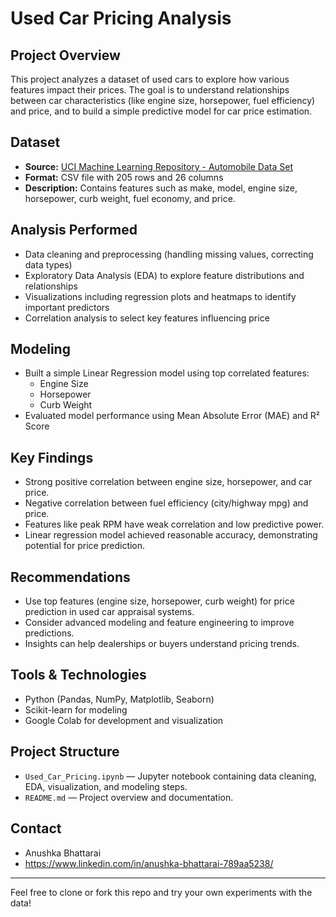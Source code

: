 # Used Car Pricing Analysis

## Project Overview
This project analyzes a dataset of used cars to explore how various features impact their prices. The goal is to understand relationships between car characteristics (like engine size, horsepower, fuel efficiency) and price, and to build a simple predictive model for car price estimation.

## Dataset
- **Source:** [UCI Machine Learning Repository - Automobile Data Set](https://archive.ics.uci.edu/ml/datasets/automobile)
- **Format:** CSV file with 205 rows and 26 columns
- **Description:** Contains features such as make, model, engine size, horsepower, curb weight, fuel economy, and price.

## Analysis Performed
- Data cleaning and preprocessing (handling missing values, correcting data types)
- Exploratory Data Analysis (EDA) to explore feature distributions and relationships
- Visualizations including regression plots and heatmaps to identify important predictors
- Correlation analysis to select key features influencing price

## Modeling
- Built a simple Linear Regression model using top correlated features:
  - Engine Size
  - Horsepower
  - Curb Weight
- Evaluated model performance using Mean Absolute Error (MAE) and R² Score

## Key Findings
- Strong positive correlation between engine size, horsepower, and car price.
- Negative correlation between fuel efficiency (city/highway mpg) and price.
- Features like peak RPM have weak correlation and low predictive power.
- Linear regression model achieved reasonable accuracy, demonstrating potential for price prediction.

## Recommendations
- Use top features (engine size, horsepower, curb weight) for price prediction in used car appraisal systems.
- Consider advanced modeling and feature engineering to improve predictions.
- Insights can help dealerships or buyers understand pricing trends.

## Tools & Technologies
- Python (Pandas, NumPy, Matplotlib, Seaborn)
- Scikit-learn for modeling
- Google Colab for development and visualization

## Project Structure
- `Used_Car_Pricing.ipynb` — Jupyter notebook containing data cleaning, EDA, visualization, and modeling steps.
- `README.md` — Project overview and documentation.

## Contact
- Anushka Bhattarai
- https://www.linkedin.com/in/anushka-bhattarai-789aa5238/

---

Feel free to clone or fork this repo and try your own experiments with the data!

